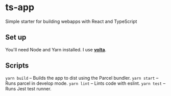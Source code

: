 # ts-app
Simple starter for building webapps with React and TypeScript

## Set up
You'll need Node and Yarn installed. I use [**volta**](https://volta.sh/).

## Scripts
`yarn build` – Builds the app to dist using the Parcel bundler.
`yarn start` – Runs parcel in develop mode.
`yarn lint` – Lints code with eslint.
`yarn test` – Runs Jest test runner.
